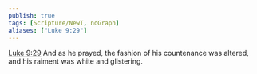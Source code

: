 ```yaml
---
publish: true
tags: [Scripture/NewT, noGraph]
aliases: ["Luke 9:29"]
---
```

[Luke 9:29](https://churchofjesuschrist.org/study/scriptures/nt/luke/9?lang=eng&id=p29#p29) And as he prayed, the fashion of his countenance was altered, and his raiment was white and glistering.
